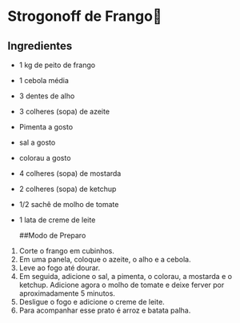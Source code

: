 # Strogonoff de Frango:chicken:

## Ingredientes

- 1 kg de peito de frango

- 1 cebola média

- 3 dentes de alho

- 3 colheres (sopa) de azeite

- Pimenta a gosto

- sal a gosto

- colorau a gosto

- 4 colheres (sopa) de mostarda

- 2 colheres (sopa) de ketchup

- 1/2 sachê de molho de tomate

- 1 lata de creme de leite

  ##Modo de Preparo

1. Corte o frango em cubinhos.
2. Em uma panela, coloque o azeite, o alho e a cebola.
3. Leve ao fogo até dourar.
4. Em seguida, adicione o sal, a pimenta, o colorau, a mostarda e o ketchup. Adicione agora o molho de tomate e deixe ferver por aproximadamente 5 minutos.
5. Desligue o fogo e adicione o creme de leite.
6. Para acompanhar esse prato é arroz e batata palha.